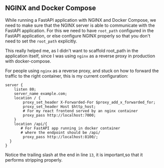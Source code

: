 ## NGINX and Docker Compose

While running a FastAPI application with NGINX and Docker Compose, we need to make sure that the NGINX server is able to communicate with the FastAPI application. For this we need to have `root_path` configured in the FastAPI application, or else configure NGINX properly so that you don't need to set the `root_path` explicitly.

This really helped me, as I didn't want to scaffold root_path in the application itself, since I was using `nginx` as a reverse proxy in production with docker-compose.

For people using `nginx` as a reverse proxy, and stuck on how to forward the traffic to the right container, this is my current configuration:

```nginx title="sample-application.conf" hl_lines="11 12 13" linenums="1"
server {
    listen 80;
    server_name example.com;
    location / {
        proxy_set_header X-Forwarded-For $proxy_add_x_forwarded_for;
        proxy_set_header Host $http_host;
        # For my react frontend served by an nginx container
        proxy_pass http://localhost:7000;
    }
    location /api/{
       # For FastAPI app running in docker container
       # where the endpoint should be /api/
    	proxy_pass http://localhost:8100/;
  }
}
```

Notice the trailing slash at the end in line `13`, it is important,so that it performs stripping properly.
